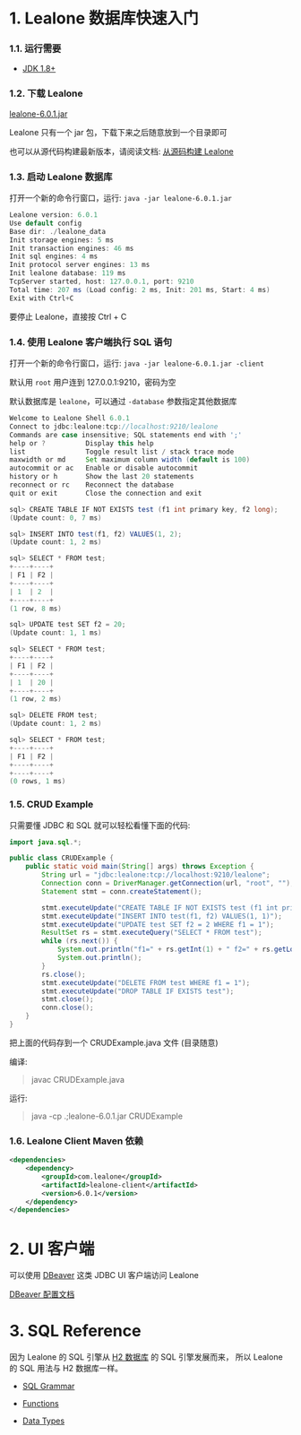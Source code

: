 # 1. Lealone 数据库快速入门


### 1.1. 运行需要

* [JDK 1.8+](https://www.oracle.com/java/technologies/downloads/)


### 1.2. 下载 Lealone

[lealone-6.0.1.jar](https://github.com/lealone/Lealone/releases/download/lealone-6.0.1/lealone-6.0.1.jar)

Lealone 只有一个 jar 包，下载下来之后随意放到一个目录即可

也可以从源代码构建最新版本，请阅读文档: [从源码构建 Lealone](https://github.com/lealone/Lealone-Docs/blob/master/%E5%BA%94%E7%94%A8%E6%96%87%E6%A1%A3/%E4%BB%8E%E6%BA%90%E7%A0%81%E6%9E%84%E5%BB%BALealone.md)


### 1.3. 启动 Lealone 数据库

打开一个新的命令行窗口，运行: `java -jar lealone-6.0.1.jar`

```java
Lealone version: 6.0.1
Use default config
Base dir: ./lealone_data
Init storage engines: 5 ms
Init transaction engines: 46 ms
Init sql engines: 4 ms
Init protocol server engines: 13 ms
Init lealone database: 119 ms
TcpServer started, host: 127.0.0.1, port: 9210
Total time: 207 ms (Load config: 2 ms, Init: 201 ms, Start: 4 ms)
Exit with Ctrl+C
```

要停止 Lealone，直接按 Ctrl + C


### 1.4. 使用 Lealone 客户端执行 SQL 语句

打开一个新的命令行窗口，运行: `java -jar lealone-6.0.1.jar -client`

默认用 `root` 用户连到 127.0.0.1:9210，密码为空

默认数据库是 `lealone`，可以通过 `-database` 参数指定其他数据库

```java
Welcome to Lealone Shell 6.0.1
Connect to jdbc:lealone:tcp://localhost:9210/lealone
Commands are case insensitive; SQL statements end with ';'
help or ?          Display this help
list               Toggle result list / stack trace mode
maxwidth or md     Set maximum column width (default is 100)
autocommit or ac   Enable or disable autocommit
history or h       Show the last 20 statements
reconnect or rc    Reconnect the database
quit or exit       Close the connection and exit

sql> CREATE TABLE IF NOT EXISTS test (f1 int primary key, f2 long);
(Update count: 0, 7 ms)

sql> INSERT INTO test(f1, f2) VALUES(1, 2);
(Update count: 1, 2 ms)

sql> SELECT * FROM test;
+----+----+
| F1 | F2 |
+----+----+
| 1  | 2  |
+----+----+
(1 row, 8 ms)

sql> UPDATE test SET f2 = 20;
(Update count: 1, 1 ms)

sql> SELECT * FROM test;
+----+----+
| F1 | F2 |
+----+----+
| 1  | 20 |
+----+----+
(1 row, 2 ms)

sql> DELETE FROM test;
(Update count: 1, 2 ms)

sql> SELECT * FROM test;
+----+----+
| F1 | F2 |
+----+----+
+----+----+
(0 rows, 1 ms)
```


### 1.5. CRUD Example

只需要懂 JDBC 和 SQL 就可以轻松看懂下面的代码:

```java
import java.sql.*;

public class CRUDExample {
    public static void main(String[] args) throws Exception {
        String url = "jdbc:lealone:tcp://localhost:9210/lealone";
        Connection conn = DriverManager.getConnection(url, "root", "");
        Statement stmt = conn.createStatement();

        stmt.executeUpdate("CREATE TABLE IF NOT EXISTS test (f1 int primary key, f2 long)");
        stmt.executeUpdate("INSERT INTO test(f1, f2) VALUES(1, 1)");
        stmt.executeUpdate("UPDATE test SET f2 = 2 WHERE f1 = 1");
        ResultSet rs = stmt.executeQuery("SELECT * FROM test");
        while (rs.next()) {
            System.out.println("f1=" + rs.getInt(1) + " f2=" + rs.getLong(2));
            System.out.println();
        }
        rs.close();
        stmt.executeUpdate("DELETE FROM test WHERE f1 = 1");
        stmt.executeUpdate("DROP TABLE IF EXISTS test");
        stmt.close();
        conn.close();
    }
}
```
把上面的代码存到一个 CRUDExample.java 文件 (目录随意) <br>

编译: 
> javac CRUDExample.java

运行: 
> java -cp .;lealone-6.0.1.jar CRUDExample


### 1.6. Lealone Client Maven 依赖

```xml
<dependencies>
    <dependency>
        <groupId>com.lealone</groupId>
        <artifactId>lealone-client</artifactId>
        <version>6.0.1</version>
    </dependency>
</dependencies>
```


# 2. UI 客户端

可以使用 [DBeaver](https://dbeaver.io/) 这类 JDBC UI 客户端访问 Lealone

[DBeaver 配置文档](https://github.com/lealone/Lealone-Docs/blob/master/应用文档/使用DBeaver访问Lealone数据库.md)



# 3. SQL Reference

因为 Lealone 的 SQL 引擎从 [H2 数据库](http://www.h2database.com/html/main.html) 的 SQL 引擎发展而来， 
所以 Lealone 的 SQL 用法与 H2 数据库一样。


* [SQL Grammar](http://118.178.254.54/grammar.html)

* [Functions](http://118.178.254.54/functions.html)

* [Data Types](http://118.178.254.54/datatypes.html)
